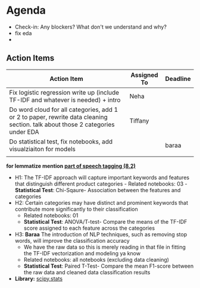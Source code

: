 # Agenda

- Check-in: Any blockers? What don't we understand and why?
- fix eda
- 
## Action Items

| Action Item                  | Assigned To     | Deadline      |
|------------------------------|-----------------|---------------|
| Fix logistic regression write up (include TF-IDF and whatever is needed) + intro |      Neha           |               |
| Do word cloud for all categories, add 1 or 2 to paper, rewrite data cleaning section. talk about those 2 categories under EDA |    Tiffany             |               |
| Do statistical test, fix notebooks, add visualziaiton for models                          |                 |    baraa           |
|                              |                 |               |

**for lemmatize mention [part of speech tagging (8.2)](https://web.stanford.edu/~jurafsky/slp3/8.pdf)**


- H1: The TF-IDF approach will capture important keywords and features that distinguish different product categories
      - Related notebooks: 03
      - **Statistical Test**: Chi-Sqaure- Association between the features and categories
- H2: Certain categories may have distinct and prominent keywords that contribute more significantly to their classification
  - Related notebooks: 01
  - **Statistical Test**: ANOVA/T-test- Compare the means of the TF-IDF score assigned to each feature across the categories
- H3: **Baraa** The introduction of NLP techniques, such as removing stop words, will improve the classification accuracy
  - We have the raw data so this is merely reading in that file in fitting the TF-IDF vectorization and modeling ya know
  - Related notebooks: all notebooks (excluding data cleaning)
  - **Statistical Test**: Paired T-Test- Compare the mean F1-score between the raw data and cleaned data classification results    
- **Library:** [scipy.stats](https://docs.scipy.org/doc/scipy/reference/stats.html)

